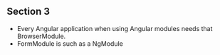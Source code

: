 ## Section 3
- Every Angular application when using Angular modules needs that BrowserModule.
- FormModule is such as a NgModule
